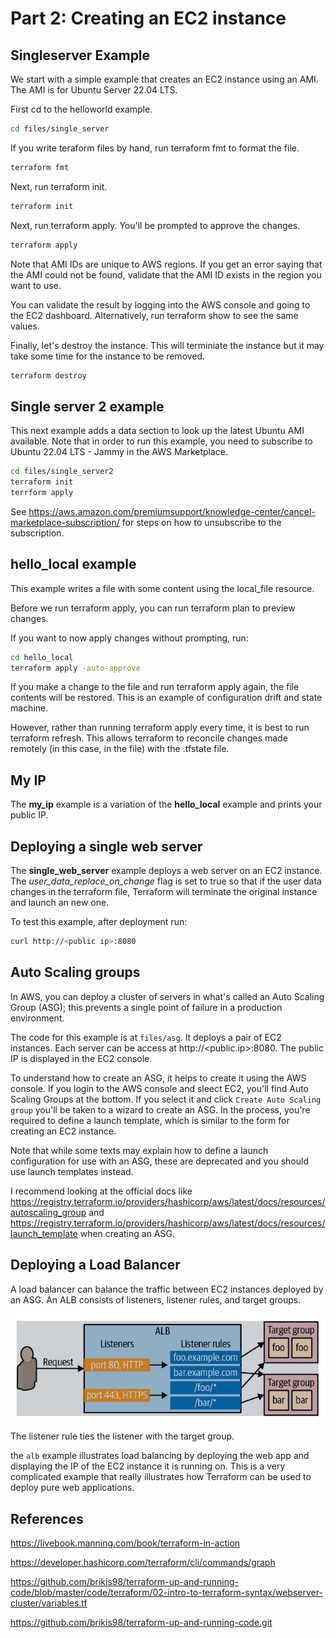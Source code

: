 # Part 2: Creating an EC2 instance

## Singleserver Example

We start with a simple example that creates an EC2 instance using an AMI. The AMI is for Ubuntu Server 22.04 LTS. 

First cd to the helloworld example.

```sh
cd files/single_server
```

If you write teraform files by hand, run terraform fmt to format the file.

```sh
terraform fmt
```

Next, run terraform init. 

```sh
terraform init
```

Next, run terraform apply. You'll be prompted to approve the changes.

```sh
terraform apply
```

Note that AMI IDs are unique to AWS regions. If you get an error saying that the AMI could not be found, validate that the AMI ID exists in the region you want to use.

You can validate the result by logging into the AWS console and going to the EC2 dashboard. Alternatively, run terraform show to see the same values.

Finally, let's destroy the instance. This will terminiate the instance but it may take some time for the instance to be removed.

```sh
terraform destroy
```

## Single server 2 example

This next example adds a data section to look up the latest Ubuntu AMI available. Note that in order to run this example, you need to subscribe to Ubuntu 22.04 LTS - Jammy in the AWS Marketplace.

```sh
cd files/single_server2
terraform init
terrform apply
```

See https://aws.amazon.com/premiumsupport/knowledge-center/cancel-marketplace-subscription/ for steps on how to unsubscribe to the subscription.


## hello_local example

This example writes a file with some content using the local_file resource.

Before we run terraform apply, you can run terraform plan to preview changes. 

If you want to now apply changes without prompting, run:

```sh
cd hello_local
terraform apply -auto-approve
```

If you make a change to the file and run terraform apply again, the file contents will be restored. This is an example of configuration drift and state machine.

However, rather than running terraform apply every time, it is best to run terraform refresh. This allows terraform to reconcile changes made remotely (in this case, in the file) with the .tfstate file. 

## My IP

The **my_ip** example is a variation of the **hello_local** example and prints your public IP.

## Deploying a single web server

The **single_web_server** example deploys a web server on an EC2 instance. The *user_data_replace_on_change* flag is set to true so that if the user data changes in the terraform file, Terraform will terminate the original instance and launch an new one.

To test this example, after deployment run:

```sh
curl http://<public ip>:8080
```
## Auto Scaling groups

In AWS, you can deploy a cluster of servers in what's called an Auto Scaling Group (ASG); this prevents a single point of failure in a production environment.

The code for this example is at `files/asg`. It deploys a pair of EC2 instances. Each server can be access at http://<public.ip>:8080. The public IP is displayed in the EC2 console.

To understand how to create an ASG, it helps to create it using the AWS console. If you login to the AWS console and sleect EC2, you'll find Auto Scaling Groups at the bottom. If you select it and click `Create Auto Scaling group` you'll be taken to a wizard to create an ASG. In the process, you're required to define a launch template, which is similar to the form for creating an EC2 instance. 

Note that while some texts may explain how to define a launch configuration for use with an ASG, these are deprecated and you should use launch templates instead.

I recommend looking at the official docs like https://registry.terraform.io/providers/hashicorp/aws/latest/docs/resources/autoscaling_group and https://registry.terraform.io/providers/hashicorp/aws/latest/docs/resources/launch_template when creating an ASG.

## Deploying a Load Balancer

A load balancer can balance the traffic between EC2 instances deployed by an ASG. An ALB consists of listeners, listener rules, and target groups. 

![ALB](files/alb.png)

The listener rule ties the listener with the target group. 

the `alb` example illustrates load balancing by deploying the web app and displaying the IP of the EC2 instance it is running on. This is a very complicated example that really illustrates how Terraform can be used to deploy pure web applications.

## References

https://livebook.manning.com/book/terraform-in-action

https://developer.hashicorp.com/terraform/cli/commands/graph

https://github.com/brikis98/terraform-up-and-running-code/blob/master/code/terraform/02-intro-to-terraform-syntax/webserver-cluster/variables.tf

https://github.com/brikis98/terraform-up-and-running-code.git